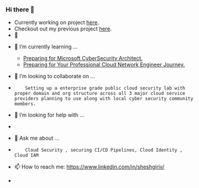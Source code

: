 ### Hi there 👋

- Currently working on project [here](https://learn.microsoft.com/en-us/security/privileged-access-workstations/).
- Checkout out my previous project [here](https://www.youtube.com/watch?v=070B392Qvw8).
- 🔭

<!-- 
- Looking for sponsorship to pursue 

     SANS SEC549: [Enterprise Cloud Security Architecture.](https://www.sans.org/cyber-security-courses/enterprise-cloud-security-architecture/)

     SANS SEC540: [Cloud Security and DevSecOps Automation.](https://www.sans.org/cyber-security-courses/enterprise-cloud-security-architecture/)

-->
- 🌱 I’m currently learning ...

     -  [Preparing for Microsoft CyberSecurity Architect.](https://learn.microsoft.com/en-us/credentials/certifications/exams/sc-100)
     -  [Preparing for Your Professional Cloud Network Engineer Journey.](https://www.cloudskillsboost.google/course_templates/383)
- 👯 I’m looking to collaborate on ...
-         Setting up a enterprise grade public cloud security lab with proper domain and org structure across all 3 major cloud service providers planning to use along with local cyber security community members.
- 🤔 I’m looking for help with ...
-      
- 💬 Ask me about ...
-         Cloud Security , securing CI/CD Pipelines, Cloud Identity , Cloud IAM
- 📫 How to reach me: https://www.linkedin.com/in/sheshgiriv/ 
-   

